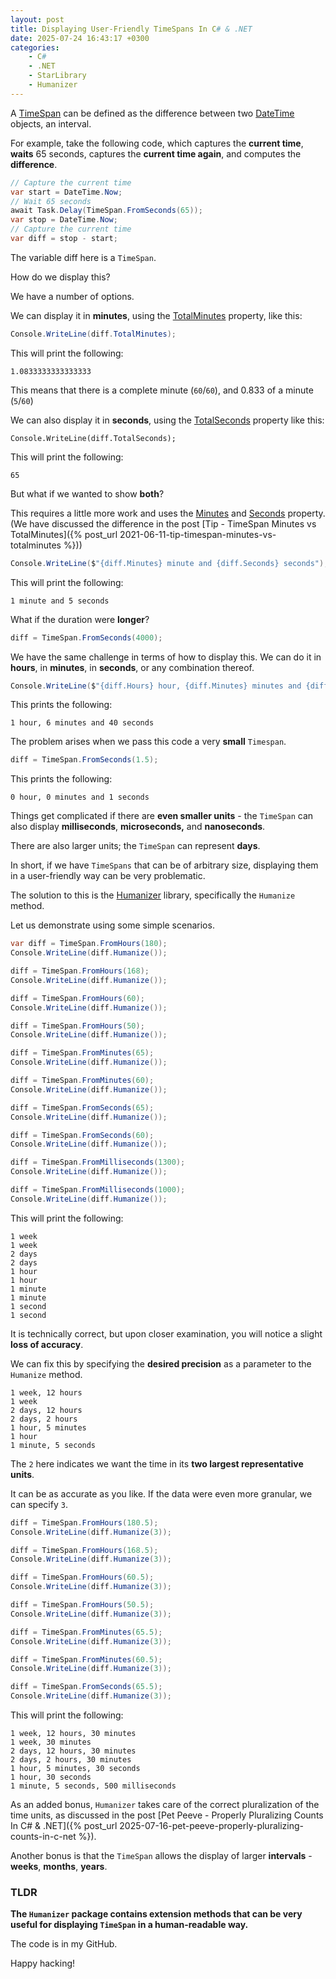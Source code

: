 ```yaml
---
layout: post
title: Displaying User-Friendly TimeSpans In C# & .NET
date: 2025-07-24 16:43:17 +0300
categories:
    - C#
    - .NET
    - StarLibrary
    - Humanizer
---
```


A [TimeSpan](https://learn.microsoft.com/en-us/dotnet/api/system.timespan?view=net-9.0) can be defined as the difference between two [DateTime](https://learn.microsoft.com/en-us/dotnet/api/system.datetime?view=net-9.0) objects, an interval.

For example, take the following code, which captures the **current time**, **waits** 65 seconds, captures the **current time again**, and computes the **difference**.

```c#
// Capture the current time
var start = DateTime.Now;
// Wait 65 seconds
await Task.Delay(TimeSpan.FromSeconds(65));
var stop = DateTime.Now;
// Capture the current time
var diff = stop - start;
```

The variable diff here is a `TimeSpan`.

How do we display this?

We have a number of options.

We can display it in **minutes**, using the [TotalMinutes](https://learn.microsoft.com/en-us/dotnet/api/system.timespan.totalminutes?view=net-9.0) property, like this:

```c#
Console.WriteLine(diff.TotalMinutes);
```

This will print the following:

```plaintext
1.0833333333333333
```

This means that there is a complete minute (`60`/`60`), and 0.833 of a minute (`5`/`60`)

We can also display it in **seconds**, using the [TotalSeconds](https://learn.microsoft.com/en-us/dotnet/api/system.timespan.totalminutes?view=net-9.0) property like this:

```plaintext
Console.WriteLine(diff.TotalSeconds);
```

This will print the following:

```plaintext
65
```

But what if we wanted to show **both**?

This requires a little more work and uses the [Minutes](https://learn.microsoft.com/en-us/dotnet/api/system.timespan.minutes?view=net-9.0) and [Seconds](https://learn.microsoft.com/en-us/dotnet/api/system.timespan.seconds?view=net-9.0) property. (We have discussed the difference in the post [Tip - TimeSpan Minutes vs TotalMinutes]({% post_url 2021-06-11-tip-timespan-minutes-vs-totalminutes %}))

```c#
Console.WriteLine($"{diff.Minutes} minute and {diff.Seconds} seconds");
```

This will print the following:

```plaintext
1 minute and 5 seconds
```

What if the duration were **longer**? 

```c#
diff = TimeSpan.FromSeconds(4000);
```

We have the same challenge in terms of how to display this. We can do it in **hours**, in **minutes**, in **seconds**, or any combination thereof.

```c#
Console.WriteLine($"{diff.Hours} hour, {diff.Minutes} minutes and {diff.Seconds} seconds");
```

This prints the following:

```plaintext
1 hour, 6 minutes and 40 seconds
```

The problem arises when we pass this code a very **small** `Timespan`.

```c#
diff = TimeSpan.FromSeconds(1.5);
```

This prints the following:

```plaintext
0 hour, 0 minutes and 1 seconds
```

Things get complicated if there are **even smaller units** - the `TimeSpan` can also display **milliseconds**, **microseconds,** and **nanoseconds**. 

There are also larger units; the `TimeSpan` can represent **days**.

In short, if we have `TimeSpans` that can be of arbitrary size, displaying them in a user-friendly way can be very problematic.

The solution to this is the [Humanizer](https://github.com/Humanizr/Humanizer) library, specifically the `Humanize` method.

Let us demonstrate using some simple scenarios.

```c#
var diff = TimeSpan.FromHours(180);
Console.WriteLine(diff.Humanize());

diff = TimeSpan.FromHours(168);
Console.WriteLine(diff.Humanize());

diff = TimeSpan.FromHours(60);
Console.WriteLine(diff.Humanize());

diff = TimeSpan.FromHours(50);
Console.WriteLine(diff.Humanize());

diff = TimeSpan.FromMinutes(65);
Console.WriteLine(diff.Humanize());

diff = TimeSpan.FromMinutes(60);
Console.WriteLine(diff.Humanize());

diff = TimeSpan.FromSeconds(65);
Console.WriteLine(diff.Humanize());

diff = TimeSpan.FromSeconds(60);
Console.WriteLine(diff.Humanize());

diff = TimeSpan.FromMilliseconds(1300);
Console.WriteLine(diff.Humanize());

diff = TimeSpan.FromMilliseconds(1000);
Console.WriteLine(diff.Humanize());
```

This will print the following:

```plaintext
1 week
1 week
2 days
2 days
1 hour
1 hour
1 minute
1 minute
1 second
1 second

```

It is technically correct, but upon closer examination, you will notice a slight **loss of accuracy**.

We can fix this by specifying the **desired precision** as a parameter to the `Humanize` method.

```plaintext
1 week, 12 hours
1 week
2 days, 12 hours
2 days, 2 hours
1 hour, 5 minutes
1 hour
1 minute, 5 seconds

```

The `2` here indicates we want the time in its **two largest representative units**.

It can be as accurate as you like. If the data were even more granular, we can specify `3`.

```c#
diff = TimeSpan.FromHours(180.5);
Console.WriteLine(diff.Humanize(3));

diff = TimeSpan.FromHours(168.5);
Console.WriteLine(diff.Humanize(3));

diff = TimeSpan.FromHours(60.5);
Console.WriteLine(diff.Humanize(3));

diff = TimeSpan.FromHours(50.5);
Console.WriteLine(diff.Humanize(3));

diff = TimeSpan.FromMinutes(65.5);
Console.WriteLine(diff.Humanize(3));

diff = TimeSpan.FromMinutes(60.5);
Console.WriteLine(diff.Humanize(3));

diff = TimeSpan.FromSeconds(65.5);
Console.WriteLine(diff.Humanize(3));
```

This will print the following:

```plaintext
1 week, 12 hours, 30 minutes
1 week, 30 minutes
2 days, 12 hours, 30 minutes
2 days, 2 hours, 30 minutes
1 hour, 5 minutes, 30 seconds
1 hour, 30 seconds
1 minute, 5 seconds, 500 milliseconds
```

As an added bonus, `Humanizer` takes care of the correct pluralization of the time units, as discussed in the post [Pet Peeve - Properly Pluralizing Counts In C# & .NET]({% post_url 2025-07-16-pet-peeve-properly-pluralizing-counts-in-c-net %}).

Another bonus is that the `TimeSpan` allows the display of larger **intervals** - **weeks**, **months**, **years**.

### TLDR

**The `Humanizer` package contains extension methods that can be very useful for displaying `TimeSpan` in a human-readable way.**

The code is in my GitHub.

Happy hacking!
